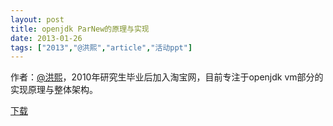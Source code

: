 ```yaml
---
layout: post
title: openjdk ParNew的原理与实现
date: 2013-01-26
tags: ["2013","@洪熙","article","活动ppt"]
---
```


作者：[@洪熙](http://weibo.com/u/1145989867)，2010年研究生毕业后加入淘宝网，目前专注于openjdk vm部分的实现原理与整体架构。

[下载](http://greenteajug.github.io/images/ParNew设计原理.pdf)